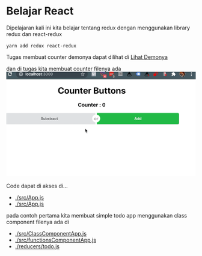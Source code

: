 # Belajar React



Dipelajaran kali ini kita belajar tentang redux dengan menggunakan library redux dan react-redux
```
yarn add redux react-redux
```

Tugas membuat counter demonya dapat dilihat di
[Lihat Demonya](https://belajarreact.github.io/week3-day-4/)

dan di tugas kita membuat counter filenya ada
![Demo Counternya](ss-counter.gif)

Code dapat di akses di...

- [./src/App.js](./src/App.js)
- [./src/App.js](./reducers/counter.js)


pada contoh pertama kita membuat simple todo app menggunakan class component filenya ada di

- [./src/ClassComponentApp.js](./src/ClassComponentApp.js)
- [./src/functionsComponentApp.js](./src/functionsComponentApp.js)
- [./reducers/todo.js](./reducers/todo.js)

